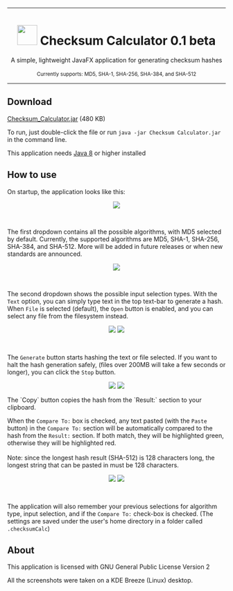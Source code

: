 ***

<h1 align="center">
    <img  src="https://raw.githubusercontent.com/droppinstackz/Checksum_Calculator/master/docs/icon.png" height="46" width="46">
    Checksum Calculator 0.1 beta
</h1>
<p align="center">
    A simple, lightweight JavaFX application for generating checksum hashes		
    <br><br>
    <sub> Currently supports:  MD5,  SHA-1,  SHA-256,  SHA-384, and  SHA-512 </sub>
</p>

***

## Download

[Checksum_Calculator.jar](https://raw.githubusercontent.com/droppinstackz/Checksum_Calculator/master/docs/Checksum_Calculator.jar) (480 KB)

To run, just double-click the file or run `java -jar Checksum Calculator.jar` in the command line.

This application needs [Java 8](https://www.java.com/en/download/) or higher installed

## How to use

On startup, the application looks like this: <br>
<p align="center">
    <img src="https://raw.githubusercontent.com/droppinstackz/Checksum_Calculator/master/docs/startup.png">
</p>

<br>

The first dropdown contains all the possible algorithms, with MD5 selected by default. Currently, the supported algorithms are MD5, SHA-1, SHA-256, SHA-384, and SHA-512. More will be added in future releases or when new standards are announced. <br>
<p align="center">
    <img src="https://raw.githubusercontent.com/droppinstackz/Checksum_Calculator/master/docs/algorithms.png">
</p>

<br>

The second dropdown shows the possible input selection types. With the `Text` option, you can simply type text in the top text-bar to generate a hash. When `File` is selected (default), the `Open` button is enabled, and you can select any file from the filesystem instead. <br>
<p align="center">
    <img src="https://raw.githubusercontent.com/droppinstackz/Checksum_Calculator/master/docs/text.png">
    <img src="https://raw.githubusercontent.com/droppinstackz/Checksum_Calculator/master/docs/fileloaded.png">
</p>

<br>

The `Generate` button starts hashing the text or file selected. If you want to halt the hash generation safely, (files over 200MB will take a few seconds or longer), you can click the `Stop` button. <br>
<p align="center">
    <img src="https://raw.githubusercontent.com/droppinstackz/Checksum_Calculator/master/docs/textgenerated.png">
    <img src="https://raw.githubusercontent.com/droppinstackz/Checksum_Calculator/master/docs/generating.png">
</p>
The `Copy` button copies the hash from the `Result:` section to your clipboard.

<br>

When the `Compare To:` box is checked, any text pasted (with the `Paste` button) in the `Compare To:` section will be automatically compared to the hash from the `Result:` section. If both match, they will be highlighted green, otherwise they will be highlighted red.
<br><br>
Note: since the longest hash result (SHA-512) is 128 characters long, the longest string that can be pasted in must be 128 characters. <br>
<p align="center">
    <img src="https://raw.githubusercontent.com/droppinstackz/Checksum_Calculator/master/docs/match.png">
    <img src="https://raw.githubusercontent.com/droppinstackz/Checksum_Calculator/master/docs/non-match.png">
</p>

<br>

The application will also remember your previous selections for algorithm type, input selection, and if the `Compare To:` check-box is checked. (The settings are saved under the user's home directory in a folder called `.checksumCalc`)

## About

This application is licensed with GNU General Public License Version 2

All the screenshots were taken on a KDE Breeze (Linux) desktop.